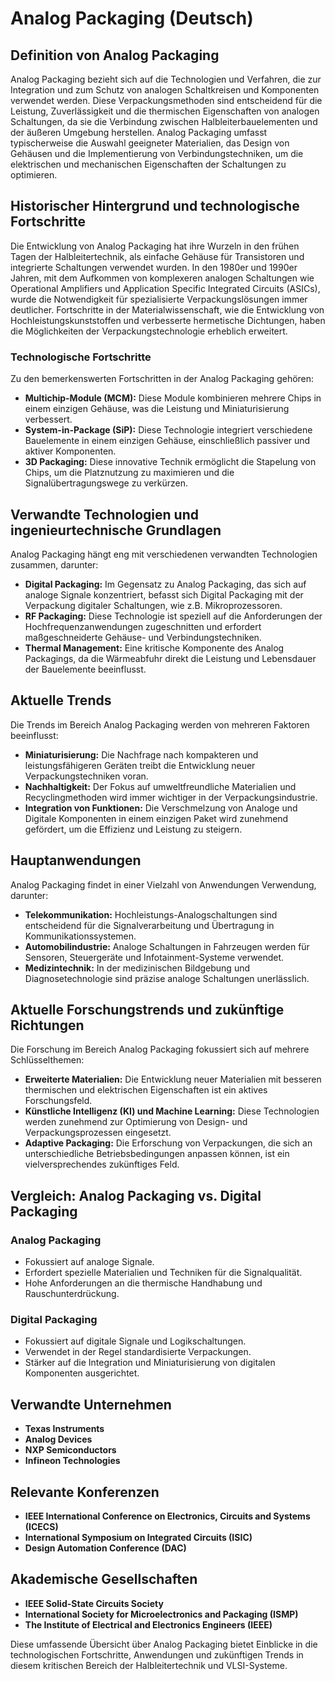 # Analog Packaging (Deutsch)

## Definition von Analog Packaging

Analog Packaging bezieht sich auf die Technologien und Verfahren, die zur Integration und zum Schutz von analogen Schaltkreisen und Komponenten verwendet werden. Diese Verpackungsmethoden sind entscheidend für die Leistung, Zuverlässigkeit und die thermischen Eigenschaften von analogen Schaltungen, da sie die Verbindung zwischen Halbleiterbauelementen und der äußeren Umgebung herstellen. Analog Packaging umfasst typischerweise die Auswahl geeigneter Materialien, das Design von Gehäusen und die Implementierung von Verbindungstechniken, um die elektrischen und mechanischen Eigenschaften der Schaltungen zu optimieren.

## Historischer Hintergrund und technologische Fortschritte

Die Entwicklung von Analog Packaging hat ihre Wurzeln in den frühen Tagen der Halbleitertechnik, als einfache Gehäuse für Transistoren und integrierte Schaltungen verwendet wurden. In den 1980er und 1990er Jahren, mit dem Aufkommen von komplexeren analogen Schaltungen wie Operational Amplifiers und Application Specific Integrated Circuits (ASICs), wurde die Notwendigkeit für spezialisierte Verpackungslösungen immer deutlicher. Fortschritte in der Materialwissenschaft, wie die Entwicklung von Hochleistungskunststoffen und verbesserte hermetische Dichtungen, haben die Möglichkeiten der Verpackungstechnologie erheblich erweitert.

### Technologische Fortschritte

Zu den bemerkenswerten Fortschritten in der Analog Packaging gehören:

- **Multichip-Module (MCM):** Diese Module kombinieren mehrere Chips in einem einzigen Gehäuse, was die Leistung und Miniaturisierung verbessert.
- **System-in-Package (SiP):** Diese Technologie integriert verschiedene Bauelemente in einem einzigen Gehäuse, einschließlich passiver und aktiver Komponenten.
- **3D Packaging:** Diese innovative Technik ermöglicht die Stapelung von Chips, um die Platznutzung zu maximieren und die Signalübertragungswege zu verkürzen.

## Verwandte Technologien und ingenieurtechnische Grundlagen

Analog Packaging hängt eng mit verschiedenen verwandten Technologien zusammen, darunter:

- **Digital Packaging:** Im Gegensatz zu Analog Packaging, das sich auf analoge Signale konzentriert, befasst sich Digital Packaging mit der Verpackung digitaler Schaltungen, wie z.B. Mikroprozessoren. 
- **RF Packaging:** Diese Technologie ist speziell auf die Anforderungen der Hochfrequenzanwendungen zugeschnitten und erfordert maßgeschneiderte Gehäuse- und Verbindungstechniken.
- **Thermal Management:** Eine kritische Komponente des Analog Packagings, da die Wärmeabfuhr direkt die Leistung und Lebensdauer der Bauelemente beeinflusst.

## Aktuelle Trends

Die Trends im Bereich Analog Packaging werden von mehreren Faktoren beeinflusst:

- **Miniaturisierung:** Die Nachfrage nach kompakteren und leistungsfähigeren Geräten treibt die Entwicklung neuer Verpackungstechniken voran.
- **Nachhaltigkeit:** Der Fokus auf umweltfreundliche Materialien und Recyclingmethoden wird immer wichtiger in der Verpackungsindustrie.
- **Integration von Funktionen:** Die Verschmelzung von Analoge und Digitale Komponenten in einem einzigen Paket wird zunehmend gefördert, um die Effizienz und Leistung zu steigern.

## Hauptanwendungen

Analog Packaging findet in einer Vielzahl von Anwendungen Verwendung, darunter:

- **Telekommunikation:** Hochleistungs-Analogschaltungen sind entscheidend für die Signalverarbeitung und Übertragung in Kommunikationssystemen.
- **Automobilindustrie:** Analoge Schaltungen in Fahrzeugen werden für Sensoren, Steuergeräte und Infotainment-Systeme verwendet.
- **Medizintechnik:** In der medizinischen Bildgebung und Diagnosetechnologie sind präzise analoge Schaltungen unerlässlich.

## Aktuelle Forschungstrends und zukünftige Richtungen

Die Forschung im Bereich Analog Packaging fokussiert sich auf mehrere Schlüsselthemen:

- **Erweiterte Materialien:** Die Entwicklung neuer Materialien mit besseren thermischen und elektrischen Eigenschaften ist ein aktives Forschungsfeld.
- **Künstliche Intelligenz (KI) und Machine Learning:** Diese Technologien werden zunehmend zur Optimierung von Design- und Verpackungsprozessen eingesetzt.
- **Adaptive Packaging:** Die Erforschung von Verpackungen, die sich an unterschiedliche Betriebsbedingungen anpassen können, ist ein vielversprechendes zukünftiges Feld.

## Vergleich: Analog Packaging vs. Digital Packaging

### Analog Packaging

- Fokussiert auf analoge Signale.
- Erfordert spezielle Materialien und Techniken für die Signalqualität.
- Hohe Anforderungen an die thermische Handhabung und Rauschunterdrückung.

### Digital Packaging

- Fokussiert auf digitale Signale und Logikschaltungen.
- Verwendet in der Regel standardisierte Verpackungen.
- Stärker auf die Integration und Miniaturisierung von digitalen Komponenten ausgerichtet.

## Verwandte Unternehmen

- **Texas Instruments**
- **Analog Devices**
- **NXP Semiconductors**
- **Infineon Technologies**

## Relevante Konferenzen

- **IEEE International Conference on Electronics, Circuits and Systems (ICECS)**
- **International Symposium on Integrated Circuits (ISIC)**
- **Design Automation Conference (DAC)**

## Akademische Gesellschaften

- **IEEE Solid-State Circuits Society**
- **International Society for Microelectronics and Packaging (ISMP)**
- **The Institute of Electrical and Electronics Engineers (IEEE)**

Diese umfassende Übersicht über Analog Packaging bietet Einblicke in die technologischen Fortschritte, Anwendungen und zukünftigen Trends in diesem kritischen Bereich der Halbleitertechnik und VLSI-Systeme.